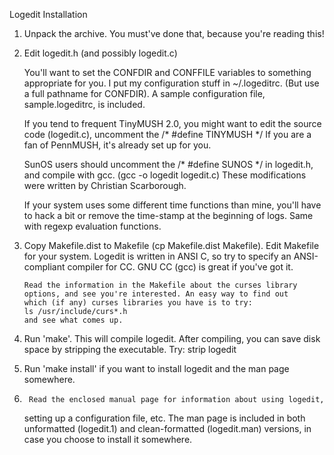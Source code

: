 Logedit Installation

1.	Unpack the archive. You must've done that, because you're reading
this!

2.	Edit logedit.h (and possibly logedit.c)

	You'll want to set the CONFDIR and CONFFILE variables to
something appropriate for you. I put my configuration stuff in 
~/.logeditrc. (But use a full pathname for CONFDIR). A sample
configuration file, sample.logeditrc, is included.
	
	If you tend to frequent TinyMUSH 2.0, you might want to edit
the source code (logedit.c), uncomment the /* #define TINYMUSH */
If you are a fan of PennMUSH, it's already set up for you.

	SunOS users should uncomment the /* #define SUNOS */ in logedit.h,
and compile with gcc. (gcc -o logedit logedit.c) These modifications
were written by Christian Scarborough.

	If your system uses some different time functions than mine,
you'll have to hack a bit or remove the time-stamp at the beginning
of logs. Same with regexp evaluation functions.

3.	Copy Makefile.dist to Makefile (cp Makefile.dist Makefile).
	Edit Makefile for your system. Logedit is written in ANSI
        C, so try to specify an ANSI-compliant compiler for CC.
	GNU CC (gcc) is great if you've got it.

        Read the information in the Makefile about the curses library
        options, and see you're interested. An easy way to find out
        which (if any) curses libraries you have is to try:
        ls /usr/include/curs*.h
        and see what comes up.

4. 	Run 'make'. This will compile logedit.
	After compiling, you can save disk space by stripping the executable.
        Try: strip logedit

5.	Run 'make install' if you want to install logedit and the man page
	somewhere.

6.      Read the enclosed manual page for information about using logedit,
	setting up a configuration file, etc. The man page is included
	in both unformatted (logedit.1) and clean-formatted
	(logedit.man) versions, in case you choose to install it
	somewhere.


